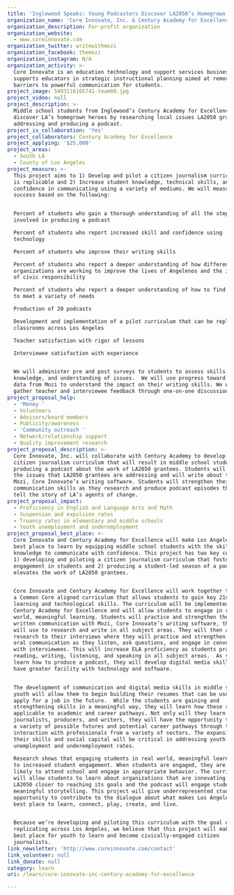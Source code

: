 ```yaml
---
title: 'Inglewood Speaks: Young Podcasters Discover LA2050’s Homegrown Heroes'
organization_name: 'Core Innovate, Inc. & Century Academy for Excellence'
organization_description: For-profit organization
organization_website:
  - www.coreinnovate.com
organization_twitter: writewithmozi
organization_facebook: themozi
organization_instagram: N/A
organization_activity: >-
  Core Innovate is an education technology and support services business that
  supports educators in strategic instructional planning aimed at removing
  barriers to powerful communication for students.
project_image: 5493116165741-team88.jpg
project_video: null
project_description: >-
  Middle school students from Inglewood’s Century Academy for Excellence will
  discover LA’s homegrown heroes by researching local issues LA2050 grantees are
  addressing and producing a podcast.
project_is_collaboration: 'Yes'
project_collaborators: Century Academy for Excellence
project_applying: '$25,000'
project_areas:
  - South LA
  - County of Los Angeles
project_measure: >-
  This project aims to 1) Develop and pilot a citizen journalism curriculum that
  is replicable and 2) Increase student knowledge, technical skills, and
  confidence in communicating using a variety of mediums. We will measure
  success based on the following: 


  Percent of students who gain a thorough understanding of all the steps
  involved in producing a podcast 

  Percent of students who report increased skill and confidence using
  technology 

  Percent of students who improve their writing skills 

  Percent of students who report a deeper understanding of how different
  organizations are working to improve the lives of Angelenos and the importance
  of civic responsibility

  Percent of students who report a deeper understanding of how to find resources
  to meet a variety of needs 

  Production of 20 podcasts 

  Development and implementation of a pilot curriculum that can be replicated in
  classrooms across Los Angeles

  Teacher satisfaction with rigor of lessons 

  Interviewee satisfaction with experience 


  We will administer pre and post surveys to students to assess skills,
  knowledge, and understanding of issues.  We will use progress toward mastery
  data from Mozi to understand the impact on their writing skills. We will
  gather teacher and interviewee feedback through one-on-one discussions.
project_proposal_help:
  - 'Money '
  - Volunteers
  - Advisors/board members
  - Publicity/awareness
  - 'Community outreach '
  - Network/relationship support
  - Quality improvement research
project_proposal_description: >-
  Core Innovate, Inc. will collaborate with Century Academy to develop and pilot
  citizen journalism curriculum that will result in middle school students
  producing a podcast about the work of LA2050 grantees. Students will research
  the issues that LA2050 grantees are addressing and will write about them using
  Mozi, Core Innovate’s writing software. Students will strengthen their
  communication skills as they research and produce podcast episodes that will
  tell the story of LA’s agents of change.
project_proposal_impact:
  - Proficiency in English and Language Arts and Math
  - Suspension and expulsion rates
  - Truancy rates in elementary and middle schools
  - Youth unemployment and underemployment
project_proposal_best_place: >-
  Core Innovate and Century Academy for Excellence will make Los Angeles the
  best place to learn by equipping middle school students with the skills and
  knowledge to communicate with confidence. This project has two key components:
  1) developing and piloting a citizen journalism curriculum that fosters civic
  engagement in students and 2) producing a student-led season of a podcast that
  elevates the work of LA2050 grantees. 


  Core Innovate and Century Academy for Excellence will work together to develop
  a Common Core aligned curriculum that allows students to gain key 21st century
  learning and technological skills. The curriculum will be implemented at
  Century Academy for Excellence and will allow students to engage in real
  world, meaningful learning. Students will practice and strengthen their
  written communication with Mozi, Core Innovate’s writing software, that they
  will use to research and write in all subject areas. They will then apply this
  research to their interviews where they will practice and strengthen their
  oral communication as they listen, ask questions, and engage in conversation
  with interviewees. This will increase ELA proficiency as students practice
  reading, writing, listening, and speaking in all subject areas.  As students
  learn how to produce a podcast, they will develop digital media skills and
  have greater facility with technology and software.  


  The development of communication and digital media skills in middle school
  youth will allow them to begin building their resumes that can be used to
  apply for a job in the future.  While the students are gaining and
  strengthening skills in a meaningful way, they will learn how these skills are
  applicable to academic and career pathways. Not only will they learn how to be
  journalists, producers, and writers, they will have the opportunity to imagine
  a variety of possible futures and potential career pathways through their
  interaction with professionals from a variety of sectors. The expansion of
  their skills and social capital will be critical in addressing youth
  unemployment and underemployment rates. 
   
  Research shows that engaging students in real world, meaningful learning leads
  to increased student engagement. When students are engaged, they are more
  likely to attend school and engage in appropriate behavior. The curriculum
  will allow students to learn about organizations that are innovating to move
  LA2050 closer to reaching its goals and the podcast will engage students in
  meaningful storytelling. This project will give underrepresented students the
  opportunity to contribute to the dialogue about what makes Los Angeles the
  best place to learn, connect, play, create, and live. 


  Because we’re developing and piloting this curriculum with the goal of
  replicating across Los Angeles, we believe that this project will make LA the
  best place for youth to learn and become civically-engaged citizen
  journalists.
link_newsletter: 'http://www.coreinnovate.com/contact'
link_volunteer: null
link_donate: null
category: learn
uri: /learn/core-innovate-inc-century-academy-for-excellence

---
```

